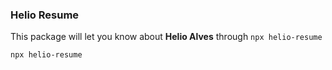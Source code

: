 ### Helio Resume
This package will let you know about **Helio Alves** through `npx helio-resume`

```shell
npx helio-resume
```
